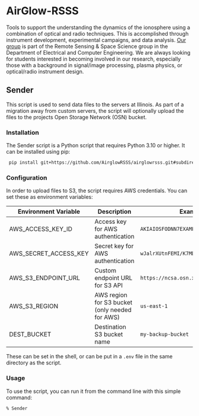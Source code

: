 # AirGlow-RSSS
Tools to support the understanding the dynamics of the ionosphere using a
combination of optical and radio techniques. This is accomplished through 
instrument development, experimental campaigns, and data analysis. 
[Our group](https://airglow.ece.illinois.edu/) is 
part of the Remote Sensing & Space Science group in the Department of Electrical 
and Computer Engineering. We are always looking for students interested in becoming 
involved in our research, especially those with a background in signal/image 
processing, plasma physics, or optical/radio instrument design.

## Sender
This script is used to send data files to the servers at Illinois. As part of a migration
away from custom servers, the script will optionally upload the files to the projects Open 
Storage Network (OSN) bucket.

### Installation
The Sender script is a Python script that requires Python 3.10 or higher. It can 
be installed using pip:

```bash
 pip install git+https://github.com/AirglowRSSS/airglowrsss.git#subdirectory=DataManagement
```

### Configuration
In order to upload files to S3, the script requires AWS credentials. You can set these
as environment variables:

| Environment Variable     | Description                                     | Example Value                |
|--------------------------|-------------------------------------------------|------------------------------|
| AWS_ACCESS_KEY_ID        | Access key for AWS authentication               | `AKIAIOSFODNN7EXAMPLE`      |
| AWS_SECRET_ACCESS_KEY    | Secret key for AWS authentication               | `wJalrXUtnFEMI/K7MDENG/bPxRfiCYEXAMPLEKEY` |
| AWS_S3_ENDPOINT_URL      | Custom endpoint URL for S3 API                  | `https://ncsa.osn.xsede.org` |
| AWS_S3_REGION            | AWS region for S3 bucket  (only needed for AWS) | `us-east-1`                  |
| DEST_BUCKET              | Destination S3 bucket name                      | `my-backup-bucket`           |

These can be set in the shell, or can be put in a `.env` file in the same directory as the script.

### Usage
To use the script, you can run it from the command line with this simple command:

```bash
% Sender
```

